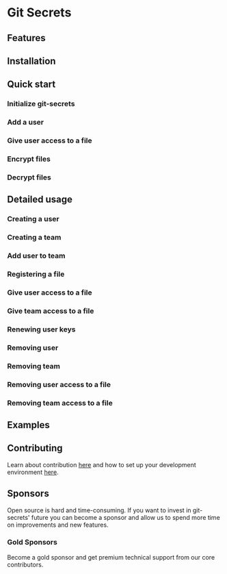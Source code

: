 # Git Secrets



## Features

## Installation

## Quick start

### Initialize git-secrets

### Add a user

### Give user access to a file

### Encrypt files

### Decrypt files

## Detailed usage

### Creating a user

### Creating a team

### Add user to team

### Registering a file

### Give user access to a file

### Give team access to a file

### Renewing user keys

### Removing user

### Removing team

### Removing user access to a file

### Removing team access to a file

## Examples

## Contributing

Learn about contribution [here](https://github.com/permar-ai/git-secrets/blob/prod/CONTRIBUTING.md) and how to set up your development environment [here](https://github.com/permar-ai/git-secrets/blob/prod/docs/DEVELOPER.md).

## Sponsors

Open source is hard and time-consuming. If you want to invest in git-secrets' future you can become a sponsor and allow us to spend more time on improvements and new features.

### Gold Sponsors

Become a gold sponsor and get premium technical support from our core contributors.
